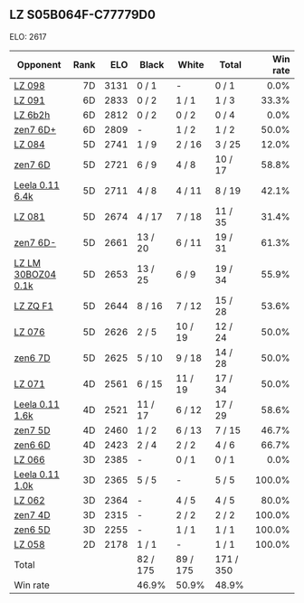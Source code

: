 ## LZ S05B064F-C77779D0 ##

ELO: 2617

Opponent | Rank | ELO | Black | White | Total | Win rate
---------|-----:|----:|-------|-------|-------|-------:
[LZ 098](LZ%20098.md) | 7D | 3131 | 0 / 1 | - | 0 / 1 | 0.0%
[LZ 091](LZ%20091.md) | 6D | 2833 | 0 / 2 | 1 / 1 | 1 / 3 | 33.3%
[LZ 6b2h](LZ%206b2h.md) | 6D | 2812 | 0 / 2 | 0 / 2 | 0 / 4 | 0.0%
[zen7 6D+](zen7%206D+.md) | 6D | 2809 | - | 1 / 2 | 1 / 2 | 50.0%
[LZ 084](LZ%20084.md) | 5D | 2741 | 1 / 9 | 2 / 16 | 3 / 25 | 12.0%
[zen7 6D](zen7%206D.md) | 5D | 2721 | 6 / 9 | 4 / 8 | 10 / 17 | 58.8%
[Leela 0.11 6.4k](Leela%200.11%206.4k.md) | 5D | 2711 | 4 / 8 | 4 / 11 | 8 / 19 | 42.1%
[LZ 081](LZ%20081.md) | 5D | 2674 | 4 / 17 | 7 / 18 | 11 / 35 | 31.4%
[zen7 6D-](zen7%206D-.md) | 5D | 2661 | 13 / 20 | 6 / 11 | 19 / 31 | 61.3%
[LZ LM 30BOZ04 0.1k](LZ%20LM%2030BOZ04%200.1k.md) | 5D | 2653 | 13 / 25 | 6 / 9 | 19 / 34 | 55.9%
[LZ ZQ F1](LZ%20ZQ%20F1.md) | 5D | 2644 | 8 / 16 | 7 / 12 | 15 / 28 | 53.6%
[LZ 076](LZ%20076.md) | 5D | 2626 | 2 / 5 | 10 / 19 | 12 / 24 | 50.0%
[zen6 7D](zen6%207D.md) | 5D | 2625 | 5 / 10 | 9 / 18 | 14 / 28 | 50.0%
[LZ 071](LZ%20071.md) | 4D | 2561 | 6 / 15 | 11 / 19 | 17 / 34 | 50.0%
[Leela 0.11 1.6k](Leela%200.11%201.6k.md) | 4D | 2521 | 11 / 17 | 6 / 12 | 17 / 29 | 58.6%
[zen7 5D](zen7%205D.md) | 4D | 2460 | 1 / 2 | 6 / 13 | 7 / 15 | 46.7%
[zen6 6D](zen6%206D.md) | 4D | 2423 | 2 / 4 | 2 / 2 | 4 / 6 | 66.7%
[LZ 066](LZ%20066.md) | 3D | 2385 | - | 0 / 1 | 0 / 1 | 0.0%
[Leela 0.11 1.0k](Leela%200.11%201.0k.md) | 3D | 2365 | 5 / 5 | - | 5 / 5 | 100.0%
[LZ 062](LZ%20062.md) | 3D | 2364 | - | 4 / 5 | 4 / 5 | 80.0%
[zen7 4D](zen7%204D.md) | 3D | 2315 | - | 2 / 2 | 2 / 2 | 100.0%
[zen6 5D](zen6%205D.md) | 3D | 2255 | - | 1 / 1 | 1 / 1 | 100.0%
[LZ 058](LZ%20058.md) | 2D | 2178 | 1 / 1 | - | 1 / 1 | 100.0%
Total | | | 82 / 175 | 89 / 175 | 171 / 350 | 
Win rate| | | 46.9% | 50.9% | 48.9% | 
